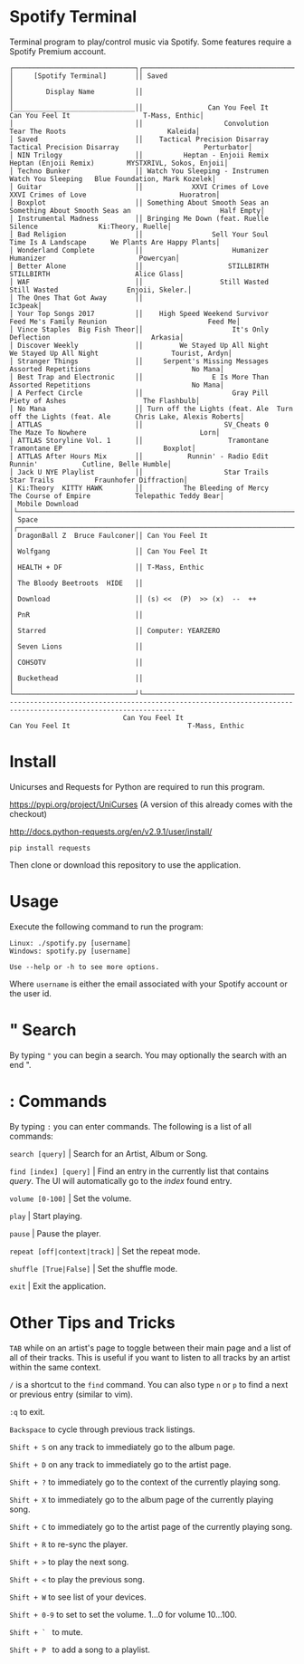 # Spotify Terminal
Terminal program to play/control music via Spotify. Some features require a Spotify Premium account.

```
┌──────────────────────────────┐┌───────────────────────────────────────────────────────────────────────────────────────────────┐
│     [Spotify Terminal]       ││ Saved                                                                                         │
│        Display Name          ││                                                                                               │
│______________________________││                Can You Feel It                 Can You Feel It                  T-Mass, Enthic│
│                              ││                    Convolution                  Tear The Roots                         Kaleida│
│ Saved                        ││    Tactical Precision Disarray     Tactical Precision Disarray                     Perturbator│
│ NIN Trilogy                  ││          Heptan - Enjoii Remix           Heptan (Enjoii Remix)        MYSTXRIVL, Sokos, Enjoii│
│ Techno Bunker                ││ Watch You Sleeping - Instrumen              Watch You Sleeping   Blue Foundation, Mark Kozelek│
│ Guitar                       ││            XXVI Crimes of Love             XXVI Crimes of Love                       Huoratron│
│ Boxplot                      ││ Something About Smooth Seas an  Something About Smooth Seas an                      Half Empty│
│ Instrumental Madness         ││ Bringing Me Down (feat. Ruelle                         Silence               Ki:Theory, Ruelle│
│ Bad Religion                 ││                 Sell Your Soul             Time Is A Landscape      We Plants Are Happy Plants│
│ Wonderland Complete          ││                      Humanizer                       Humanizer                       Powercyan│
│ Better Alone                 ││                     STILLBIRTH                      STILLBIRTH                     Alice Glass│
│ WAF                          ││                   Still Wasted                    Still Wasted                 Enjoii, Skeler.│
│ The Ones That Got Away       ││                                                                                        Ic3peak│
│ Your Top Songs 2017          ││    High Speed Weekend Survivor        Feed Me's Family Reunion                         Feed Me│
│ Vince Staples  Big Fish Theor││                      It's Only                      Deflection                         Arkasia│
│ Discover Weekly              ││         We Stayed Up All Night          We Stayed Up All Night                  Tourist, Ardyn│
│ Stranger Things              ││     Serpent's Missing Messages            Assorted Repetitions                         No Mana│
│ Best Trap and Electronic     ││                 E Is More Than            Assorted Repetitions                         No Mana│
│ A Perfect Circle             ││                      Gray Pill                  Piety of Ashes                   The Flashbulb│
│ No Mana                      ││ Turn off the Lights (feat. Ale  Turn off the Lights (feat. Ale      Chris Lake, Alexis Roberts│
│ ATTLAS                       ││                    SV_Cheats 0             The Maze To Nowhere                            Lorn│
│ ATTLAS Storyline Vol. 1      ││                     Tramontane                   Tramontane EP                         Boxplot│
│ ATTLAS After Hours Mix       ││           Runnin' - Radio Edit                         Runnin'           Cutline, Belle Humble│
│ Jack U NYE Playlist          ││                    Star Trails                     Star Trails          Fraunhofer Diffraction│
│ Ki:Theory  KITTY HAWK        ││          The Bleeding of Mercy            The Course of Empire           Telepathic Teddy Bear│
│ Mobile Download              │└───────────────────────────────────────────────────────────────────────────────────────────────┘
│ Space                        │┌───────────────────────────────────────────────────────────────────────────────────────────────┐
│ DragonBall Z  Bruce Faulconer││ Can You Feel It                                                                               │
│ Wolfgang                     ││ Can You Feel It                                                                               │
│ HEALTH + DF                  ││ T-Mass, Enthic                                                                                │
│ The Bloody Beetroots  HIDE   ││                                                                                               │
│ Download                     ││ (s) <<  (P)  >> (x)  --  ++                                                                   │
│ PnR                          ││                                                                                               │
│ Starred                      ││ Computer: YEARZERO                                                                            │
│ Seven Lions                  ││                                                                                               │
│ COHSOTV                      ││                                                                                               │
│ Buckethead                   ││                                                                                               │
└──────────────────────────────┘└───────────────────────────────────────────────────────────────────────────────────────────────┘
---------------------------------------------------------------------------------------------------------------
                            Can You Feel It                            Can You Feel It                             T-Mass, Enthic
```
# Install
Unicurses and Requests for Python are required to run this program.

https://pypi.org/project/UniCurses
(A version of this already comes with the checkout)

http://docs.python-requests.org/en/v2.9.1/user/install/
```
pip install requests
```

Then clone or download this repository to use the application.

# Usage
Execute the following command to run the program:
```
Linux: ./spotify.py [username]
Windows: spotify.py [username]

Use --help or -h to see more options.
```
Where ```username``` is either the email associated with your Spotify account or the user id.

# " Search
By typing ```"``` you can begin a search. You may optionally the search with an end ".

# : Commands
By typing ```:``` you can enter commands. The following is a list of all commands:

```search [query]``` | Search for an Artist, Album or Song.

```find [index] [query]``` | Find an entry in the currently list that contains *query*. The UI will automatically go to the *index* found entry.

```volume [0-100]``` | Set the volume.

```play``` | Start playing.

```pause``` | Pause the player.

```repeat [off|context|track]``` | Set the repeat mode.

```shuffle [True|False]``` | Set the shuffle mode.

```exit``` | Exit the application.

# Other Tips and Tricks
```TAB``` while on an artist's page to toggle between their main page and a list of all of their tracks. This is useful if you want to listen to all tracks by an artist within the same context.

```/``` is a shortcut to the ```find``` command. You can also type ```n``` or ```p``` to find a next or previous entry (similar to vim).

```:q``` to exit.

```Backspace``` to cycle through previous track listings.

```Shift + S``` on any track to immediately go to the album page.

```Shift + D``` on any track to immediately go to the artist page.

```Shift + ?``` to immediately go to the context of the currently playing song.

```Shift + X``` to immediately go to the album page of the currently playing song.

```Shift + C``` to immediately go to the artist page of the currently playing song.

```Shift + R``` to re-sync the player.

```Shift + >``` to play the next song.

```Shift + <``` to play the previous song.

```Shift + W``` to see list of your devices.

```Shift + 0-9``` to set to set the volume. 1...0 for volume 10...100.

```Shift + ` ``` to mute.

```Shift + P ``` to add a song to a playlist.

